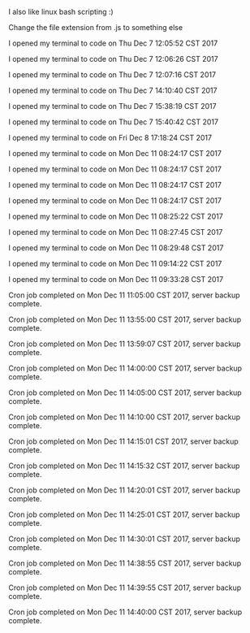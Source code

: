 I also like linux bash scripting :)

Change the file extension from .js to something else

I opened my terminal to code on Thu Dec  7 12:05:52 CST 2017

I opened my terminal to code on Thu Dec  7 12:06:26 CST 2017

I opened my terminal to code on Thu Dec  7 12:07:16 CST 2017

I opened my terminal to code on Thu Dec  7 14:10:40 CST 2017

I opened my terminal to code on Thu Dec  7 15:38:19 CST 2017

I opened my terminal to code on Thu Dec  7 15:40:42 CST 2017

I opened my terminal to code on Fri Dec  8 17:18:24 CST 2017

I opened my terminal to code on Mon Dec 11 08:24:17 CST 2017

I opened my terminal to code on Mon Dec 11 08:24:17 CST 2017

I opened my terminal to code on Mon Dec 11 08:24:17 CST 2017

I opened my terminal to code on Mon Dec 11 08:24:17 CST 2017

I opened my terminal to code on Mon Dec 11 08:25:22 CST 2017

I opened my terminal to code on Mon Dec 11 08:27:45 CST 2017

I opened my terminal to code on Mon Dec 11 08:29:48 CST 2017

I opened my terminal to code on Mon Dec 11 09:14:22 CST 2017

I opened my terminal to code on Mon Dec 11 09:33:28 CST 2017

Cron job completed on Mon Dec 11 11:05:00 CST 2017, server backup complete.

Cron job completed on Mon Dec 11 13:55:00 CST 2017, server backup complete.

Cron job completed on Mon Dec 11 13:59:07 CST 2017, server backup complete.

Cron job completed on Mon Dec 11 14:00:00 CST 2017, server backup complete.

Cron job completed on Mon Dec 11 14:05:00 CST 2017, server backup complete.

Cron job completed on Mon Dec 11 14:10:00 CST 2017, server backup complete.

Cron job completed on Mon Dec 11 14:15:01 CST 2017, server backup complete.

Cron job completed on Mon Dec 11 14:15:32 CST 2017, server backup complete.

Cron job completed on Mon Dec 11 14:20:01 CST 2017, server backup complete.

Cron job completed on Mon Dec 11 14:25:01 CST 2017, server backup complete.

Cron job completed on Mon Dec 11 14:30:01 CST 2017, server backup complete.

Cron job completed on Mon Dec 11 14:38:55 CST 2017, server backup complete.

Cron job completed on Mon Dec 11 14:39:55 CST 2017, server backup complete.

Cron job completed on Mon Dec 11 14:40:00 CST 2017, server backup complete.
